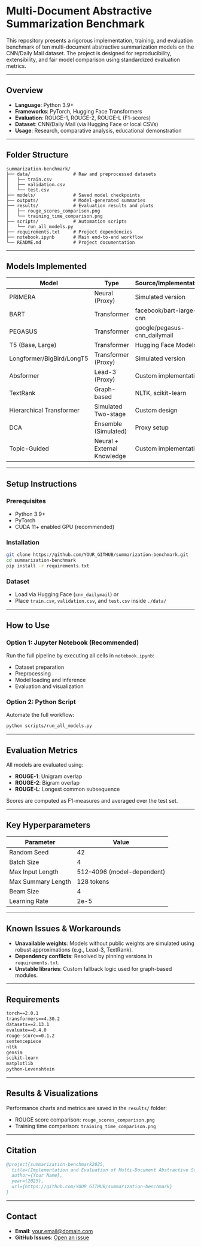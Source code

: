 # Multi-Document Abstractive Summarization Benchmark

This repository presents a rigorous implementation, training, and evaluation benchmark of ten multi-document abstractive summarization models on the CNN/Daily Mail dataset. The project is designed for reproducibility, extensibility, and fair model comparison using standardized evaluation metrics.

---

## Overview

- **Language**: Python 3.9+
- **Frameworks**: PyTorch, Hugging Face Transformers
- **Evaluation**: ROUGE-1, ROUGE-2, ROUGE-L (F1-scores)
- **Dataset**: CNN/Daily Mail (via Hugging Face or local CSVs)
- **Usage**: Research, comparative analysis, educational demonstration

---

## Folder Structure

```
summarization-benchmark/
├── data/                # Raw and preprocessed datasets
│   ├── train.csv
│   ├── validation.csv
│   └── test.csv
├── models/              # Saved model checkpoints
├── outputs/             # Model-generated summaries
├── results/             # Evaluation results and plots
│   ├── rouge_scores_comparison.png
│   └── training_time_comparison.png
├── scripts/             # Automation scripts
│   └── run_all_models.py
├── requirements.txt     # Project dependencies
├── notebook.ipynb       # Main end-to-end workflow
└── README.md            # Project documentation
```

---

## Models Implemented

| Model | Type | Source/Implementation |
|-------|------|------------------------|
| PRIMERA | Neural (Proxy) | Simulated version |
| BART | Transformer | facebook/bart-large-cnn |
| PEGASUS | Transformer | google/pegasus-cnn_dailymail |
| T5 (Base, Large) | Transformer | Hugging Face Models |
| Longformer/BigBird/LongT5 | Transformer (Proxy) | Simulated version |
| Absformer | Lead-3 (Proxy) | Custom implementation |
| TextRank | Graph-based | NLTK, scikit-learn |
| Hierarchical Transformer | Simulated Two-stage | Custom design |
| DCA | Ensemble (Simulated) | Proxy setup |
| Topic-Guided | Neural + External Knowledge | Custom implementation |

---

## Setup Instructions

### Prerequisites

- Python 3.9+
- PyTorch
- CUDA 11+ enabled GPU (recommended)

### Installation

```bash
git clone https://github.com/YOUR_GITHUB/summarization-benchmark.git
cd summarization-benchmark
pip install -r requirements.txt
```

### Dataset

- Load via Hugging Face (`cnn_dailymail`) or
- Place `train.csv`, `validation.csv`, and `test.csv` inside `./data/`

---

## How to Use

### Option 1: Jupyter Notebook (Recommended)

Run the full pipeline by executing all cells in `notebook.ipynb`:
- Dataset preparation
- Preprocessing
- Model loading and inference
- Evaluation and visualization

### Option 2: Python Script

Automate the full workflow:
```bash
python scripts/run_all_models.py
```

---

## Evaluation Metrics

All models are evaluated using:

- **ROUGE-1**: Unigram overlap
- **ROUGE-2**: Bigram overlap
- **ROUGE-L**: Longest common subsequence

Scores are computed as F1-measures and averaged over the test set.

---

## Key Hyperparameters

| Parameter           | Value                  |
|---------------------|------------------------|
| Random Seed         | 42                     |
| Batch Size          | 4                      |
| Max Input Length    | 512–4096 (model-dependent) |
| Max Summary Length  | 128 tokens             |
| Beam Size           | 4                      |
| Learning Rate       | 2e-5                   |

---

## Known Issues & Workarounds

- **Unavailable weights**: Models without public weights are simulated using robust approximations (e.g., Lead-3, TextRank).
- **Dependency conflicts**: Resolved by pinning versions in `requirements.txt`.
- **Unstable libraries**: Custom fallback logic used for graph-based modules.

---

## Requirements

```txt
torch==2.0.1
transformers==4.30.2
datasets==2.13.1
evaluate==0.4.0
rouge-score==0.1.2
sentencepiece
nltk
gensim
scikit-learn
matplotlib
python-Levenshtein
```

---

## Results & Visualizations

Performance charts and metrics are saved in the `results/` folder:
- ROUGE score comparison: `rouge_scores_comparison.png`
- Training time comparison: `training_time_comparison.png`

---

## Citation

```bibtex
@project{summarization-benchmark2025,
  title={Implementation and Evaluation of Multi-Document Abstractive Summarization Models},
  author={Your Name},
  year={2025},
  url={https://github.com/YOUR_GITHUB/summarization-benchmark}
}
```

---

## Contact

- **Email**: your.email@domain.com
- **GitHub Issues**: [Open an issue](https://github.com/YOUR_GITHUB/summarization-benchmark/issues)

